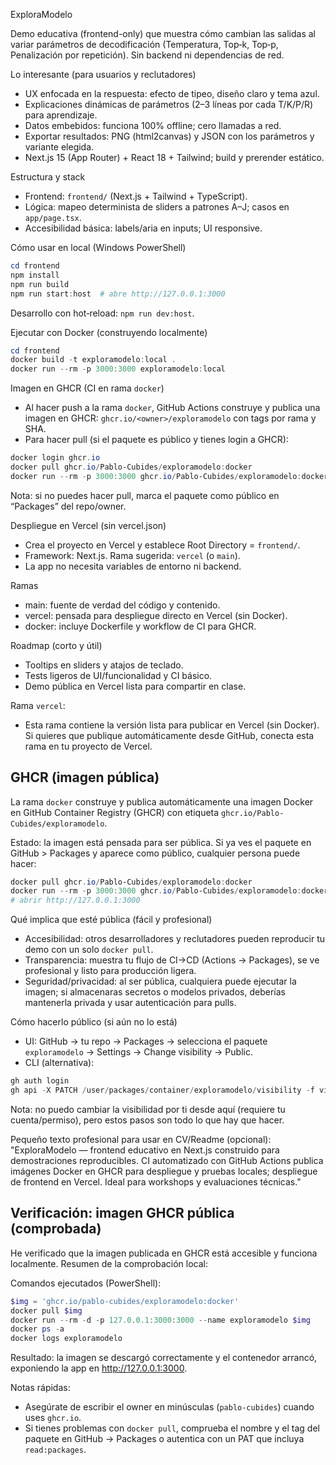 ExploraModelo

Demo educativa (frontend-only) que muestra cómo cambian las salidas al variar parámetros de decodificación (Temperatura, Top‑k, Top‑p, Penalización por repetición). Sin backend ni dependencias de red.

Lo interesante (para usuarios y reclutadores)
- UX enfocada en la respuesta: efecto de tipeo, diseño claro y tema azul.
- Explicaciones dinámicas de parámetros (2–3 líneas por cada T/K/P/R) para aprendizaje.
- Datos embebidos: funciona 100% offline; cero llamadas a red.
- Exportar resultados: PNG (html2canvas) y JSON con los parámetros y variante elegida.
- Next.js 15 (App Router) + React 18 + Tailwind; build y prerender estático.

Estructura y stack
- Frontend: `frontend/` (Next.js + Tailwind + TypeScript).
- Lógica: mapeo determinista de sliders a patrones A–J; casos en `app/page.tsx`.
- Accesibilidad básica: labels/aria en inputs; UI responsive.

Cómo usar en local (Windows PowerShell)
```powershell
cd frontend
npm install
npm run build
npm run start:host  # abre http://127.0.0.1:3000
```
Desarrollo con hot‑reload: `npm run dev:host`.

Ejecutar con Docker (construyendo localmente)
```powershell
cd frontend
docker build -t exploramodelo:local .
docker run --rm -p 3000:3000 exploramodelo:local
```

Imagen en GHCR (CI en rama `docker`)
- Al hacer push a la rama `docker`, GitHub Actions construye y publica una imagen en GHCR: `ghcr.io/<owner>/exploramodelo` con tags por rama y SHA.
- Para hacer pull (si el paquete es público y tienes login a GHCR):
```powershell
docker login ghcr.io
docker pull ghcr.io/Pablo-Cubides/exploramodelo:docker
docker run --rm -p 3000:3000 ghcr.io/Pablo-Cubides/exploramodelo:docker
```
Nota: si no puedes hacer pull, marca el paquete como público en “Packages” del repo/owner.

Despliegue en Vercel (sin vercel.json)
- Crea el proyecto en Vercel y establece Root Directory = `frontend/`.
- Framework: Next.js. Rama sugerida: `vercel` (o `main`).
- La app no necesita variables de entorno ni backend.

Ramas
- main: fuente de verdad del código y contenido.
- vercel: pensada para despliegue directo en Vercel (sin Docker).
- docker: incluye Dockerfile y workflow de CI para GHCR.

Roadmap (corto y útil)
- Tooltips en sliders y atajos de teclado.
- Tests ligeros de UI/funcionalidad y CI básico.
- Demo pública en Vercel lista para compartir en clase.

Rama `vercel`:
- Esta rama contiene la versión lista para publicar en Vercel (sin Docker). Si quieres que publique automáticamente desde GitHub, conecta esta rama en tu proyecto de Vercel.

GHCR (imagen pública)
----------------------
La rama `docker` construye y publica automáticamente una imagen Docker en GitHub Container Registry (GHCR) con etiqueta `ghcr.io/Pablo-Cubides/exploramodelo`.

Estado: la imagen está pensada para ser pública. Si ya ves el paquete en GitHub > Packages y aparece como público, cualquier persona puede hacer:

```powershell
docker pull ghcr.io/Pablo-Cubides/exploramodelo:docker
docker run --rm -p 3000:3000 ghcr.io/Pablo-Cubides/exploramodelo:docker
# abrir http://127.0.0.1:3000
```

Qué implica que esté pública (fácil y profesional)
- Accesibilidad: otros desarrolladores y reclutadores pueden reproducir tu demo con un solo `docker pull`.
- Transparencia: muestra tu flujo de CI→CD (Actions → Packages), se ve profesional y listo para producción ligera.
- Seguridad/privacidad: al ser pública, cualquiera puede ejecutar la imagen; si almacenaras secretos o modelos privados, deberías mantenerla privada y usar autenticación para pulls.

Cómo hacerlo público (si aún no lo está)
- UI: GitHub → tu repo → Packages → selecciona el paquete `exploramodelo` → Settings → Change visibility → Public.
- CLI (alternativa):
```powershell
gh auth login
gh api -X PATCH /user/packages/container/exploramodelo/visibility -f visibility=public
```

Nota: no puedo cambiar la visibilidad por ti desde aquí (requiere tu cuenta/permiso), pero estos pasos son todo lo que hay que hacer.

Pequeño texto profesional para usar en CV/Readme (opcional):
"ExploraModelo — frontend educativo en Next.js construido para demostraciones reproducibles. CI automatizado con GitHub Actions publica imágenes Docker en GHCR para despliegue y pruebas locales; despliegue de frontend en Vercel. Ideal para workshops y evaluaciones técnicas."

Verificación: imagen GHCR pública (comprobada)
------------------------------------------------
He verificado que la imagen publicada en GHCR está accesible y funciona localmente. Resumen de la comprobación local:

Comandos ejecutados (PowerShell):
```powershell
$img = 'ghcr.io/pablo-cubides/exploramodelo:docker'
docker pull $img
docker run --rm -d -p 127.0.0.1:3000:3000 --name exploramodelo $img
docker ps -a
docker logs exploramodelo
```

Resultado: la imagen se descargó correctamente y el contenedor arrancó, exponiendo la app en http://127.0.0.1:3000.

Notas rápidas:
- Asegúrate de escribir el owner en minúsculas (`pablo-cubides`) cuando uses `ghcr.io`.
- Si tienes problemas con `docker pull`, comprueba el nombre y el tag del paquete en GitHub → Packages o autentica con un PAT que incluya `read:packages`.

